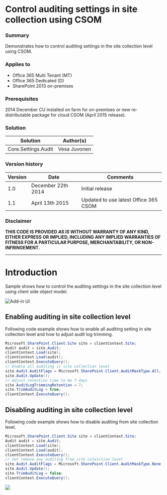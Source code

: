 # Control auditing settings in site collection using CSOM #

### Summary ###
Demonstrates how to control auditing settings in the site collection level using CSOM.

### Applies to ###
-  Office 365 Multi Tenant (MT) 
-  Office 365 Dedicated (D)
-  SharePoint 2013 on-premises

### Prerequisites ###
2014 December CU installed on farm for on-premises or new re-distributable package for cloud CSOM (April 2015 release).

### Solution ###
Solution | Author(s)
---------|----------
Core.Settings.Audit | Vesa Juvonen

### Version history ###
Version  | Date | Comments
---------| -----| --------
1.0  | December 22th 2014 | Initial release
1.1  | April 13th 2015 | Updated to use latest Office 365 CSOM

### Disclaimer ###
**THIS CODE IS PROVIDED *AS IS* WITHOUT WARRANTY OF ANY KIND, EITHER EXPRESS OR IMPLIED, INCLUDING ANY IMPLIED WARRANTIES OF FITNESS FOR A PARTICULAR PURPOSE, MERCHANTABILITY, OR NON-INFRINGEMENT.**


----------

# Introduction #
Sample shows how to control the auditing settings in the site collection level using client side object model.

![Add-in UI](http://i.imgur.com/oYakX68.png)

## Enabling auditing in site collection level ##
Following code example shows how to enable all auditing setting in site collection level and how to adjust audit log trimming.
```C#
Microsoft.SharePoint.Client.Site site = clientContext.Site;
Audit audit = site.Audit;
clientContext.Load(site);
clientContext.Load(audit);
clientContext.ExecuteQuery();
// Enable all auditing is site collection level
site.Audit.AuditFlags = Microsoft.SharePoint.Client.AuditMaskType.All;
site.Audit.Update();
// Adjust retention time to be 7 days
site.AuditLogTrimmingRetention = 7;
site.TrimAuditLog = true;
clientContext.ExecuteQuery();
```
## Disabling auditing in site collection level ##
Following code example shows how to disable auditing from site collection level.
```C#
Microsoft.SharePoint.Client.Site site = clientContext.Site;
Audit audit = site.Audit;
clientContext.Load(site);
clientContext.Load(audit);
clientContext.ExecuteQuery();
// Set remove any auditing from site colelction level
site.Audit.AuditFlags = Microsoft.SharePoint.Client.AuditMaskType.None;
site.Audit.Update();
site.TrimAuditLog = false;
clientContext.ExecuteQuery();
```

<img src="https://telemetry.sharepointpnp.com/pnp/samples/Core.Settings.Audit" />